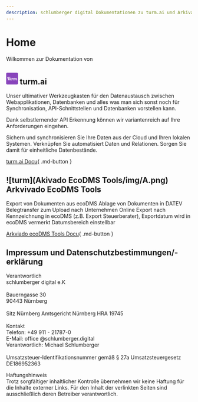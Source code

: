 ```yaml
---
description: schlumberger digital Dokumentationen zu turm.ai und Arkivado ecoDMS Tools. 
---
```

# Home
Wilkommen zur Dokumentation von

## ![turm](turm.ai/img/turm.png) turm.ai

Unser ultimativer Werkzeugkasten für den Datenaustausch zwischen Webapplikationen, Datenbanken und alles was man sich sonst noch für Synchronisation, API-Schnittstellen und Datenbanken vorstellen kann.


Dank selbstlernender API Erkennung können wir variantenreich auf Ihre Anforderungen eingehen.

Sichern und synchronisieren Sie Ihre Daten aus der Cloud und Ihren lokalen Systemen. Verknüpfen Sie automatisiert Daten und Relationen. Sorgen Sie damit für einheitliche Datenbestände.


[turm.ai Docu](turm.ai/index.md){ .md-button }



## ![turm](Akivado EcoDMS Tools/img/A.png) Arkvivado EcoDMS Tools

Export von Dokumenten aus ecoDMS
Ablage von Dokumenten in DATEV Belegtransfer zum Upload nach Unternehmen Online
Export nach Kennzeichnung in ecoDMS (z.B. Export Steuerberater), Exportdatum wird in ecoDMS vermerkt
Datumsbereich einstellbar


[Arkviado ecoDMS Tools Docu](turm.ai/index.md){ .md-button }


## Impressum und Datenschutzbestimmungen/-erklärung  

Verantwortlich<br>
schlumberger digital e.K<br>
<br>
Bauerngasse 30<br>
90443 Nürnberg<br>
<br>
Sitz Nürnberg    Amtsgericht Nürnberg    HRA 19745<br>
<br>
Kontakt <br>
Telefon: +49 911 - 21787-0<br>
E-Mail: office @schlumberger.digital<br>
Verantwortlich: Michael Schlumberger<br>
<br>
Umsatzsteuer-Identifikationsnummer gemäß § 27a Umsatzsteuergesetz<br>
DE186952363<br>

Haftungshinweis<br>
Trotz sorgfältiger inhaltlicher Kontrolle übernehmen wir keine Haftung für die Inhalte externer Links. Für den Inhalt der verlinkten Seiten sind ausschließlich deren Betreiber verantwortlich.<br>